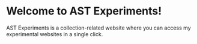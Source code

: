 # Welcome to AST Experiments!
AST Experiments is a collection-related website where you can access my experimental websites in a single click.
